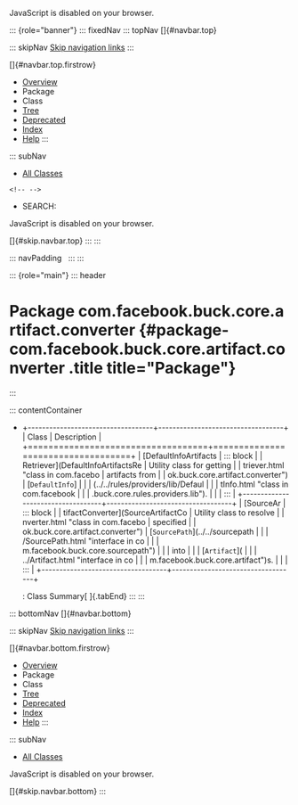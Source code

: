 <div>

JavaScript is disabled on your browser.

</div>

::: {role="banner"}
::: fixedNav
::: topNav
[]{#navbar.top}

::: skipNav
[Skip navigation links](#skip.navbar.top "Skip navigation links")
:::

[]{#navbar.top.firstrow}

-   [Overview](../../../../../../index.html)
-   Package
-   Class
-   [Tree](package-tree.html)
-   [Deprecated](../../../../../../deprecated-list.html)
-   [Index](../../../../../../index-all.html)
-   [Help](../../../../../../help-doc.html)
:::

::: subNav
-   [All Classes](../../../../../../allclasses.html)

```{=html}
<!-- -->
```
-   SEARCH:

<div>

<div>

JavaScript is disabled on your browser.

</div>

</div>

[]{#skip.navbar.top}
:::
:::

::: navPadding
 
:::
:::

::: {role="main"}
::: header
# Package com.facebook.buck.core.artifact.converter {#package-com.facebook.buck.core.artifact.converter .title title="Package"}
:::

::: contentContainer
-   +-----------------------------------+-----------------------------------+
    | Class                             | Description                       |
    +===================================+===================================+
    | [DefaultInfoArtifacts             | ::: block                         |
    | Retriever](DefaultInfoArtifactsRe | Utility class for getting         |
    | triever.html "class in com.facebo | artifacts from                    |
    | ok.buck.core.artifact.converter") | [`DefaultInfo`]                   |
    |                                   | (../../rules/providers/lib/Defaul |
    |                                   | tInfo.html "class in com.facebook |
    |                                   | .buck.core.rules.providers.lib"). |
    |                                   | :::                               |
    +-----------------------------------+-----------------------------------+
    | [SourceAr                         | ::: block                         |
    | tifactConverter](SourceArtifactCo | Utility class to resolve          |
    | nverter.html "class in com.facebo | specified                         |
    | ok.buck.core.artifact.converter") | [`SourcePath`](../../sourcepath   |
    |                                   | /SourcePath.html "interface in co |
    |                                   | m.facebook.buck.core.sourcepath") |
    |                                   | into                              |
    |                                   | [`Artifact`](                     |
    |                                   | ../Artifact.html "interface in co |
    |                                   | m.facebook.buck.core.artifact")s. |
    |                                   | :::                               |
    +-----------------------------------+-----------------------------------+

    : Class Summary[ ]{.tabEnd}
:::
:::

::: bottomNav
[]{#navbar.bottom}

::: skipNav
[Skip navigation links](#skip.navbar.bottom "Skip navigation links")
:::

[]{#navbar.bottom.firstrow}

-   [Overview](../../../../../../index.html)
-   Package
-   Class
-   [Tree](package-tree.html)
-   [Deprecated](../../../../../../deprecated-list.html)
-   [Index](../../../../../../index-all.html)
-   [Help](../../../../../../help-doc.html)
:::

::: subNav
-   [All Classes](../../../../../../allclasses.html)

<div>

<div>

JavaScript is disabled on your browser.

</div>

</div>

[]{#skip.navbar.bottom}
:::
